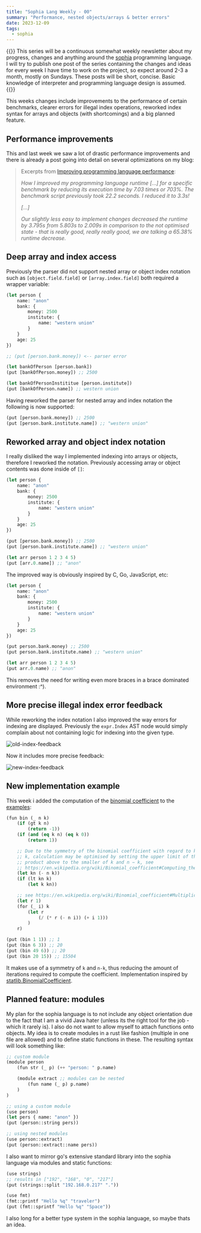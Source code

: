 ```yaml
---
title: "Sophia Lang Weekly - 00"
summary: "Performance, nested objects/arrays & better errors"
date: 2023-12-09
tags:
  - sophia
---
```


{{<callout type="Tip">}}
This series will be a continuous somewhat weekly newsletter about my progress,
changes and anything around the [sophia](https://github.com/xnacly/sophia)
programming language. I will try to publish one post of the series containing
the changes and ideas for every week I have time to work on the project, so
expect around 2-3 a month, mostly on Sundays. These posts will be short,
concise. Basic knowledge of interpreter and programming language
design is assumed.
{{</callout>}}

This weeks changes include improvements to the performance of certain
benchmarks, clearer errors for illegal index operations, reworked index syntax
for arrays and objects (with shortcomings) and a big planned feature.

## Performance improvements

This and last week we saw a lot of drastic performance improvements and there
is already a post going into detail on several optimizations on my blog:

> Excerpts from [Improving programming language performance](https://xnacly.me/posts/2023/language-performance/):
>
> _How I improved my programming language runtime [...] for a specific
> benchmark by reducing its execution time by 7.03 times or 703%. The benchmark
> script previously took 22.2 seconds. I reduced it to 3.3s!_
>
> _[...]_
>
> _Our slightly less easy to implement changes decreased the runtime by 3.795s
> from 5.803s to 2.009s in comparison to the not optimised state - that is
> really good, really really good, we are talking a 65.38% runtime decrease._

## Deep array and index access

Previously the parser did not support nested array or object index notation
such as `[object.field.field]` or `[array.index.field]` both required a wrapper
variable:

```lisp
(let person {
    name: "anon"
    bank: {
        money: 2500
        institute: {
            name: "western union"
        }
    }
    age: 25
})

;; (put [person.bank.money]) <-- parser error

(let bankOfPerson [person.bank])
(put [bankOfPerson.money]) ;; 2500

(let bankOfPersonInstititue [person.institute])
(put [bankOfPerson.name]) ;; western union
```

Having reworked the parser for nested array and index notation the following is
now supported:

```lisp
(put [person.bank.money]) ;; 2500
(put [person.bank.institute.name]) ;; "western union"
```

## Reworked array and object index notation

I really disliked the way I implemented indexing into arrays or objects,
therefore I reworked the notation. Previously accessing array or object
contents was done inside of `[]`:

```lisp
(let person {
    name: "anon"
    bank: {
        money: 2500
        institute: {
            name: "western union"
        }
    }
    age: 25
})

(put [person.bank.money]) ;; 2500
(put [person.bank.institute.name]) ;; "western union"

(let arr person 1 2 3 4 5)
(put [arr.0.name]) ;; "anon"
```

The improved way is obviously inspired by C, Go, JavaScript, etc:

```lisp
(let person {
    name: "anon"
    bank: {
        money: 2500
        institute: {
            name: "western union"
        }
    }
    age: 25
})

(put person.bank.money) ;; 2500
(put person.bank.institute.name) ;; "western union"

(let arr person 1 2 3 4 5)
(put arr.0.name) ;; "anon"
```

This removes the need for writing even more braces in a brace dominated environment :^).

## More precise illegal index error feedback

While reworking the index notation I also improved the way errors for indexing
are displayed. Previously the `expr.Index` AST node would simply complain about
not containing logic for indexing into the given type.

![old-index-feedback](/sophia-weekly/old-index-feedback.png)

Now it includes more precise feedback:

![new-index-feedback](/sophia-weekly/new-index-feedback.png)

## New implementation example

This week i added the computation of the [binomial
coefficient](https://en.wikipedia.org/wiki/Binomial_coefficient) to the
[examples](https://github.com/xNaCly/Sophia/blob/master/examples):

```lisp
(fun bin (_ n k)
    (if (gt k n)
        (return -1))
    (if (and (eq k n) (eq k 0))
        (return 1))

    ;; Due to the symmetry of the binomial coefficient with regard to k and n −
	;; k, calculation may be optimised by setting the upper limit of the
	;; product above to the smaller of k and n − k, see
	;; https://en.wikipedia.org/wiki/Binomial_coefficient#Computing_the_value_of_binomial_coefficients
    (let kn (- n k))
    (if (lt kn k)
        (let k kn))

    ;; see https://en.wikipedia.org/wiki/Binomial_coefficient#Multiplicative_formula
    (let r 1)
    (for (_ i) k
        (let r
            (/ (* r (- n i)) (+ i 1)))
        )
    r)

(put (bin 1 1)) ;; 1
(put (bin 6 3)) ;; 20
(put (bin 49 6)) ;; 20
(put (bin 20 15)) ;; 15504
```

It makes use of a symmetry of `k` and `n-k`, thus reducing the amount of
iterations required to compute the coefficient. Implementation inspired by
[statlib.BinomialCoefficient](https://github.com/xNaCly/statlib/blob/master/bin.go).

## Planned feature: modules

My plan for the sophia language is to not include any object orientation due to
the fact that I am a vivid Java hater (unless its the right tool for the job -
which it rarely is). I also do not want to allow myself to attach functions
onto objects. My idea is to create modules in a rust like fashion (multiple in
one file are allowed) and to define static functions in these. The resulting
syntax will look something like:

```lisp
;; custom module
(module person
    (fun str (_ p) (++ "person: " p.name)

    (module extract ;; modules can be nested
        (fun name (_ p) p.name)
    )
)

;; using a custom module
(use person)
(let pers { name: "anon" })
(put (person::string pers))

;; using nested modules
(use person::extract)
(put (person::extract::name pers))
```

I also want to mirror go's extensive standard library into the sophia language
via modules and static functions:

```lisp
(use strings)
;; results in ["192", "168", "0", "217"]
(put (strings::split "192.168.0.217" "."))

(use fmt)
(fmt::printf "Hello %q" "traveler")
(put (fmt::sprintf "Hello %q" "Space"))
```

I also long for a better type system in the sophia language, so maybe thats an
idea.
